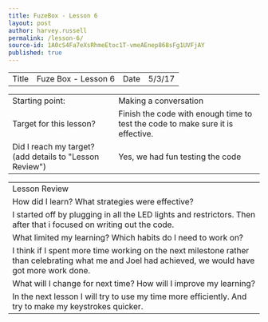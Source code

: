 ```yaml
---
title: FuzeBox - Lesson 6
layout: post
author: harvey.russell
permalink: /lesson-6/
source-id: 1A0cS4Fa7eXsRhmeEtoc1T-vmeAEnep868sFg1UVFjAY
published: true
---
```

<table>
  <tr>
    <td>Title</td>
    <td>Fuze Box - Lesson 6</td>
    <td>Date</td>
    <td>5/3/17</td>
  </tr>
</table>


<table>
  <tr>
    <td>Starting point:</td>
    <td>Making a conversation</td>
  </tr>
  <tr>
    <td>Target for this lesson?</td>
    <td>Finish the code with enough time to test the code to make sure it is effective.</td>
  </tr>
  <tr>
    <td>Did I reach my target? 
(add details to "Lesson Review")</td>
    <td>Yes, we had fun testing the code</td>
  </tr>
</table>


<table>
  <tr>
    <td>Lesson Review</td>
  </tr>
  <tr>
    <td>How did I learn? What strategies were effective? </td>
  </tr>
  <tr>
    <td>I started off by plugging in all the LED lights and restrictors. Then after that i focused on writing out the code.</td>
  </tr>
  <tr>
    <td>What limited my learning? Which habits do I need to work on? </td>
  </tr>
  <tr>
    <td>I think if I spent more time working on the next milestone rather than celebrating what me and Joel had achieved, we would have got more work done.</td>
  </tr>
  <tr>
    <td>What will I change for next time? How will I improve my learning?</td>
  </tr>
  <tr>
    <td>In the next lesson I will try to use my time more efficiently. And try to make my keystrokes quicker.</td>
  </tr>
</table>


